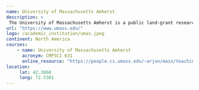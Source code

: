 ```yaml
---
name: University of Massachusetts Amherst 
description: >
 The University of Massachusetts Amherst is a public land-grant research university in Amherst, Massachusetts. 
url: "https://www.umass.edu/"
logo: /academic_institution/umas.jpeg
continent: North America
courses:
    - name: University of Massachusetts Amherst
      acronym: CMPSCI 631
      online_resource: "https://people.cs.umass.edu/~arjun/main/teaching/631/"
location:
     lat: 42.3868
     long: 72.5301
---
```

